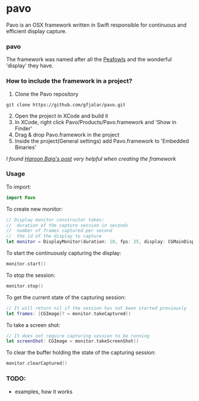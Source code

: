 # pavo

Pavo is an OSX framework written in Swift responsible for continuous and
efficient display capture.

### pavo
The framework was named after all the [Peafowls](http://en.wikipedia.org/wiki/Peafowl)
and the wonderful 'display' they have.

### How to include the framework in a project?
1. Clone the Pavo repository
```
git clone https://github.com/gfjalar/pavo.git
```
2. Open the project in XCode and build it
3. In XCode, right click Pavo/Products/Pavo.framework and 'Show in Finder'
4. Drag & drop Pavo.framework in the project
5. Inside the project(General settings) add Pavo.framework to
'Embedded Binaries'

*I found [Haroon Baig's post](https://medium.com/@PyBaig/build-your-own-cocoa-touch-frameworks-in-swift-d4ea3d1f9ca3) very helpful when creating the framework*

### Usage

To import:
```swift
import Pavo
```

To create new monitor:
```swift
// Display monitor constructor takes:
//  duration of the capture session in seconds
//  number of frames captured per second
//  the id of the display to capture
let monitor = DisplayMonitor(duration: 10, fps: 25, display: CGMainDisplayID())
```

To start the continuously capturing the display:
```swift
monitor.start()
```

To stop the session:
```swift
monitor.stop()
```

To get the current state of the capturing session:
```swift
// It will return nil if the session has not been started previously
let frames: [CGImage]? = monitor.takeCaptured()
```

To take a screen shot:
```swift
// It does not require capturing session to be running
let screenShot: CGImage = monitor.takeScreenShot()
```

To clear the buffer holding the state of the capturing session:
```swift
monitor.clearCaptured()
```

### TODO:
* examples, how it works
